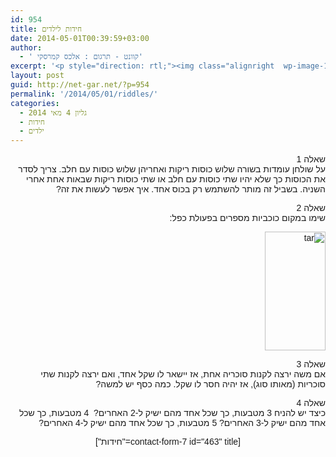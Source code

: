 ```yaml
---
id: 954
title: חידות לילדים
date: 2014-05-01T00:39:59+03:00
author:
  - ' קוונט - תרגום : אלכס קמרסקי'
excerpt: '<p style="direction: rtl;"><img class="alignright  wp-image-1463" src="http://net-gar.net/wp-content/uploads/2014/07/logo_sh.gif" alt="logo_sh" width="139" height="59" />מגוון חידות מתמטיות לילדים לחידוד המחשבה :) .</p>'
layout: post
guid: http://net-gar.net/?p=954
permalink: '/2014/05/01/riddles/'
categories:
  - גליון 4 מאי 2014
  - חידות
  - ילדים
---
```

<div dir="rtl">
  <p dir="RTL">
    <span style="font-family: arial, helvetica, sans-serif;">שאלה 1</span><br /> <span style="font-family: arial, helvetica, sans-serif;"> על שולחן עומדות בשורה שלוש כוסות ריקות ואחריהן שלוש כוסות עם חלב. צריך לסדר את הכוסות כך שלא יהיו שתי כוסות עם חלב או שתי כוסות ריקות שבאות אחת אחרי השניה. בשביל זה מותר להשתמש רק בכוס אחד. איך אפשר לעשות את זה?</span>
  </p>
  
  <p dir="RTL">
    <span style="font-family: arial, helvetica, sans-serif;">שאלה 2</span><br /> <span style="font-family: arial, helvetica, sans-serif;"> שימו במקום כוכביות מספרים בפעולת כפל:</span>
  </p>
  
  <p dir="RTL">
    <span style="font-family: arial, helvetica, sans-serif;"><img class="aligncenter size-full wp-image-973" src="http://net-gar.net/wp-content/uploads/2014/04/tar.png" alt="tar" width="97" height="190" /></span>
  </p>
  
  <p dir="RTL">
    <span style="font-family: arial, helvetica, sans-serif;">שאלה 3</span><br /> <span style="font-family: arial, helvetica, sans-serif;"> אם משה ירצה לקנות סוכריה אחת, אז יישאר לו שקל אחד, ואם ירצה לקנות שתי סוכריות (מאותו סוג), אז יהיה חסר לו שקל. כמה כסף יש למשה?</span>
  </p>
  
  <p dir="RTL">
    <span style="font-family: arial, helvetica, sans-serif;">שאלה 4</span><br /> <span style="font-family: arial, helvetica, sans-serif;"> כיצד יש להניח 3 מטבעות, כך שכל אחד מהם ישיק ל-2 האחרים?  4 מטבעות, כך שכל אחד מהם ישיק ל-3 האחרים? 5 מטבעות, כך שכל אחד מהם ישיק ל-4 האחרים?<br /> </span>
  </p>
</div>

<div dir="rtl" style="text-align: center;">
  <span style="font-family: arial, helvetica, sans-serif;">[contact-form-7 id="463" title="חידות"]</span>
</div>